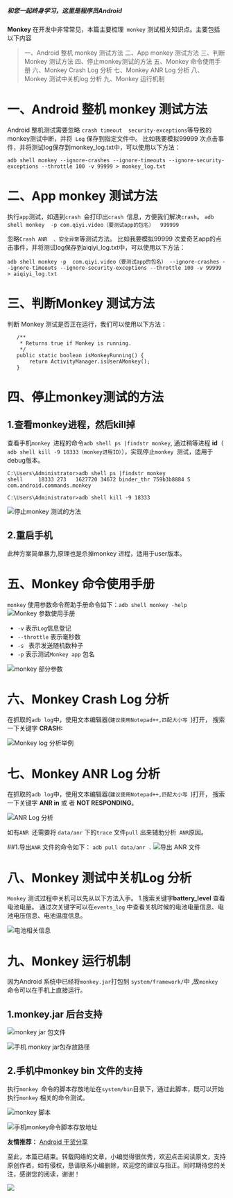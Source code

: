  

##### 和您一起终身学习，这里是程序员Android


**Monkey** 在开发中非常常见，本篇主要梳理` monkey` 测试相关知识点。主要包括以下内容
> 一、Android 整机 monkey 测试方法
>二、App monkey 测试方法
>三、判断Monkey 测试方法
> 四、停止monkey测试的方法
> 五、Monkey 命令使用手册
> 六、Monkey Crash Log 分析
>七、Monkey ANR Log 分析
>八、Monkey 测试中关机log 分析
> 九、Monkey 运行机制


# 一、Android 整机 monkey 测试方法

Android 整机测试需要忽略 `crash timeout  security-exceptions`等导致的monkey测试中断，并将` Log` 保存到指定文件中。
比如我要模拟99999 次点击事件，并将测试log保存到monkey_log.txt中，可以使用以下方法：

```
adb shell monkey --ignore-crashes --ignore-timeouts --ignore-security-exceptions --throttle 100 -v 99999 > monkey_log.txt

```

# 二、App monkey 测试方法

执行`app`测试，如遇到`crash `会打印出`crash `信息，方便我们解决`crash`。
`adb shell monkey  -p com.qiyi.video（要测试app的包名）  999999`

忽略`Crash ANR  、安全异常`等测试方法。
比如我要模拟99999 次爱奇艺app的点击事件，并将测试log保存到aiqiyi_log.txt中，可以使用以下方法：
```
adb shell monkey -p  com.qiyi.video（要测试app的包名） --ignore-crashes --ignore-timeouts --ignore-security-exceptions --throttle 100 -v 99999 > aiqiyi_log.txt
```
# 三、判断Monkey 测试方法

判断 Monkey 测试是否正在运行，我们可以使用以下方法：

 ```  
    /**
     * Returns true if Monkey is running.
     */
    public static boolean isMonkeyRunning() {
        return ActivityManager.isUserAMonkey();
    }
```

# 四、停止monkey测试的方法

## 1.查看monkey进程，然后kill掉

查看手机`monkey `进程的命令`adb shell ps |findstr monkey`, 通过稍等进程 **id**（ `adb shell kill -9 18333（monkey进程ID）`），实现停止`monkey `测试，适用于debug版本。
```
C:\Users\Administrator>adb shell ps |findstr monkey
shell     18333 273   1627720 34672 binder_thr 759b3b8884 S com.android.commands.monkey

C:\Users\Administrator>adb shell kill -9 18333
```

![停止monkey 测试的方法 ](https://upload-images.jianshu.io/upload_images/5851256-f3e2da42ece187c9.png?imageMogr2/auto-orient/strip%7CimageView2/2/w/1240)

## 2.重启手机

此种方案简单暴力,原理也是杀掉monkey 进程，适用于user版本。

# 五、Monkey 命令使用手册

`monkey` 使用参数命令帮助手册命令如下：`adb shell monkey -help`
![Monkey 参数使用手册](https://upload-images.jianshu.io/upload_images/5851256-c3282d3705d28fd2.png?imageMogr2/auto-orient/strip%7CimageView2/2/w/1240)

- ` -v ` 表示`Log`信息登记
-  `--throttle` 表示毫秒数
- `-s ` 表示发送随机数种子 
- `-p`  表示测试`Monkey app` 包名


![monkey 部分参数](https://upload-images.jianshu.io/upload_images/5851256-c7c5a43aa1faeeeb.png?imageMogr2/auto-orient/strip%7CimageView2/2/w/1240)

# 六、Monkey  Crash Log 分析

在抓取的`adb log`中，使用文本编辑器(`建议使用Notepad++,匹配大小写 `)打开，
搜索一下关键字 **CRASH:**

![Monkey log 分析举例 ](https://upload-images.jianshu.io/upload_images/5851256-6f9b66e9c39815e6.png?imageMogr2/auto-orient/strip%7CimageView2/2/w/1240)

# 七、Monkey  ANR Log 分析

在抓取的`adb log`中，使用文本编辑器(`建议使用Notepad++,匹配大小写 `)打开，
搜索一下关键字  **ANR in**  或 者  **NOT RESPONDING**。

![ANR Log 分析](https://upload-images.jianshu.io/upload_images/5851256-67b9dc95b0a0928b.png?imageMogr2/auto-orient/strip%7CimageView2/2/w/1240)

如有`ANR `还需要将 `data/anr` 下的`trace` 文件`pull` 出来辅助分析` ANR`原因。

##1.导出`ANR` 文件的命令如下：
`adb pull data/anr .`
![导出 ANR 文件](https://upload-images.jianshu.io/upload_images/5851256-d1ec9435e696169d.png?imageMogr2/auto-orient/strip%7CimageView2/2/w/1240)

# 八、Monkey 测试中关机Log 分析

`Monkey` 测试过程中关机可以先从以下方法入手。
1.搜索关键字**battery_level** 查看电池电量。
通过次关键字可以在`events_log` 中查看关机时候的电池电量信息、电池电压信息、电池温度信息。

![电池相关信息](https://upload-images.jianshu.io/upload_images/5851256-33a412f7bc4ffef5.png?imageMogr2/auto-orient/strip%7CimageView2/2/w/1240)


# 九、Monkey 运行机制

因为Android 系统中已经将`monkey.jar`打包到 `system/framework/`中 ,故`monkey `命令可以在手机上直接运行。
## 1.monkey.jar 后台支持
![monkey jar 包文件](https://upload-images.jianshu.io/upload_images/5851256-71c4c84dae969dd5.png?imageMogr2/auto-orient/strip%7CimageView2/2/w/1240)

![手机 monkey  jar包存放路径](https://upload-images.jianshu.io/upload_images/5851256-c77c753c9f9705b2.png?imageMogr2/auto-orient/strip%7CimageView2/2/w/1240)

## 2.手机中monkey bin 文件的支持

执行`monkey `命令的脚本存放地址在`system/bin`目录下，通过此脚本，既可以开始执行`monkey` 相关的命令测试。

![monkey 脚本](https://upload-images.jianshu.io/upload_images/5851256-9b572b2f64a5035c.png?imageMogr2/auto-orient/strip%7CimageView2/2/w/1240)

![手机monkey命令脚本存放地址](https://upload-images.jianshu.io/upload_images/5851256-0b25582821bdce58.png?imageMogr2/auto-orient/strip%7CimageView2/2/w/1240)



**友情推荐：**
[Android 干货分享 ](https://mp.weixin.qq.com/s/zOTO6z7bvHGhN0lhTMvR8w)

至此，本篇已结束。转载网络的文章，小编觉得很优秀，欢迎点击阅读原文，支持原创作者，如有侵权，恳请联系小编删除，欢迎您的建议与指正。同时期待您的关注，感谢您的阅读，谢谢！


![](https://upload-images.jianshu.io/upload_images/5851256-9398f7356f9c0525.png?imageMogr2/auto-orient/strip%7CimageView2/2/w/1240)
